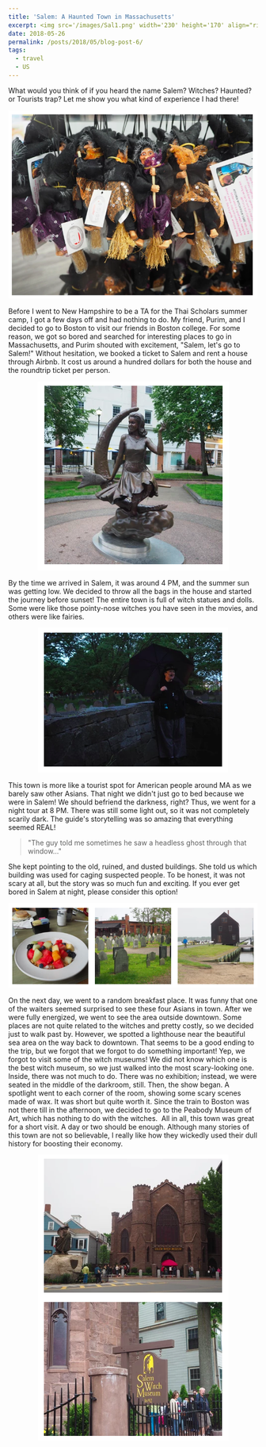 ```yaml
---
title: 'Salem: A Haunted Town in Massachusetts'
excerpt: <img src='/images/Sal1.png' width='230' height='170' align="right" hspace="20"> What would you think of if you heard the name Salem? Witches? Haunted? or Tourists trap? Let me show you what kind of experience I had there! Before I went to New Hampshire to be a TA for the Thai Scholars summer camp, I got a few days off and had nothing to do. My friend, Purim, and I decided to go to Boston to visit our friends in Boston college. For some reason, we got so bored and searched for interesting places to go in Massachusetts, and Purim shouted with excitement, "Salem, let's go to Salem!" 
date: 2018-05-26
permalink: /posts/2018/05/blog-post-6/
tags:
  - travel
  - US
---
```



What would you think of if you heard the name Salem? Witches? Haunted? or Tourists trap? Let me show you what kind of experience I had there! 


<p align="center">
  <img src="/images/Sal1.png">
</p>


Before I went to New Hampshire to be a TA for the Thai Scholars summer camp, I got a few days off and had nothing to do. My friend, Purim, and I decided to go to Boston to visit our friends in Boston college. For some reason, we got so bored and searched for interesting places to go in Massachusetts, and Purim shouted with excitement, "Salem, let's go to Salem!" 
Without hesitation, we booked a ticket to Salem and rent a house through Airbnb. It cost us around a hundred dollars for both the house and the roundtrip ticket per person. 

<p align="center">
  <img src="/images/Sal3.png">
</p>



By the time we arrived in Salem, it was around 4 PM, and the summer sun was getting low. We decided to throw all the bags in the house and started the journey before sunset! 
The entire town is full of witch statues and dolls. Some were like those pointy-nose witches you have seen in the movies, and others were like fairies.


<p align="center">
  <img src="/images/Sal4.png">
</p>



This town is more like a tourist spot for American people around MA as we barely saw other Asians. That night we didn't just go to bed because we were in Salem! We should befriend the darkness, right? Thus, we went for a night tour at 8 PM. There was still some light out, so it was not completely scarily dark. The guide's storytelling was so amazing that everything seemed REAL! 

> "The guy told me sometimes he saw a headless ghost through that window..."

She kept pointing to the old, ruined, and dusted buildings. She told us which building was used for caging suspected people. To be honest, it was not scary at all, but the story was so much fun and exciting. If you ever get bored in Salem at night, please consider this option! 

<p align="center">
  <img src="/images/Sal5.png">
</p>
 
On the next day, we went to a random breakfast place. It was funny that one of the waiters seemed surprised to see these four Asians in town. After we were fully energized, we went to see the area outside downtown. Some places are not quite related to the witches and pretty costly, so we decided just to walk past by. However, we spotted a lighthouse near the beautiful sea area on the way back to downtown. That seems to be a good ending to the trip, but we forgot that we forgot to do something important! Yep, we forgot to visit some of the witch museums!
We did not know which one is the best witch museum, so we just walked into the most scary-looking one. Inside, there was not much to do. There was no exhibition; instead, we were seated in the middle of the darkroom, still. Then, the show began. A spotlight went to each corner of the room, showing some scary scenes made of wax. It was short but quite worth it. Since the train to Boston was not there till in the afternoon, we decided to go to the Peabody Museum of Art, which has nothing to do with the witches. 
All in all, this town was great for a short visit. A day or two should be enough. Although many stories of this town are not so believable, I really like how they wickedly used their dull history for boosting their economy. 

<p align="center">
  <img src="/images/Sal6.png">
</p>
